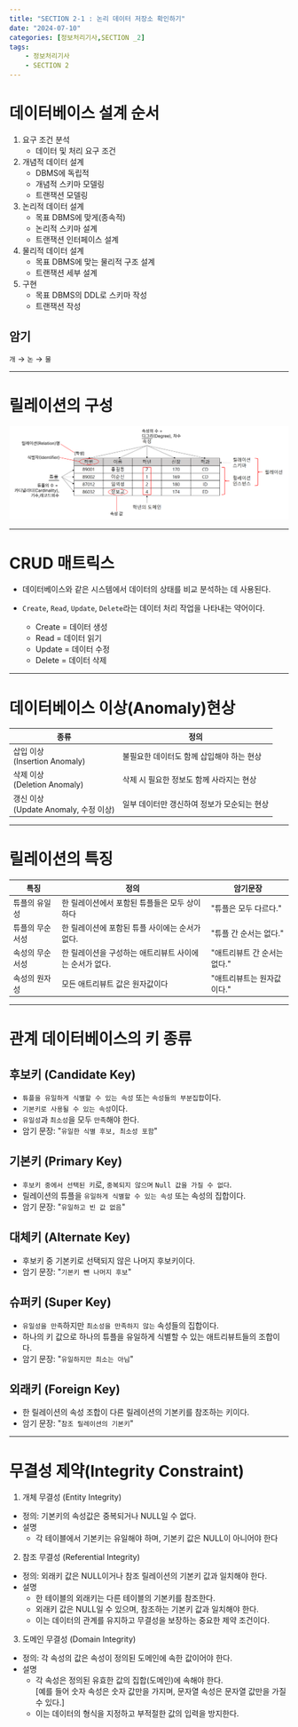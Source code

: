 ```yaml
---
title: "SECTION 2-1 : 논리 데이터 저장소 확인하기"
date: "2024-07-10"
categories: [정보처리기사,SECTION _2]
tags:
    - 정보처리기사 
    - SECTION 2
---
```

# 데이터베이스 설계 순서

1. 요구 조건 분석
    * 데이터 및 처리 요구 조건
2. 개념적 데이터 설계
    * DBMS에 독립적
    * 개념적 스키마 모델링
    * 트랜잭션 모델링
3. 논리적 데이터 설계
    * 목표 DBMS에 맞게(종속적)
    * 논리적 스키마 설계
    * 트랜잭션 인터페이스 설계
4. 물리적 데이터 설계
    * 목표 DBMS에 맞는 물리적 구조 설계
    * 트랜잭션 세부 설계
5. 구현
    * 목표 DBMS의 DDL로 스키마 작성
    * 트랜잭션 작성

## 암기

`개` &rarr; `논` &rarr; `물`

------------------------

# 릴레이션의 구성

![Relation](/assets/img/IPE/Relation.png)

------------------------

# CRUD 매트릭스

* 데이터베이스와 같은 시스템에서 데이터의 상태를 비교 분석하는 데 사용된다.
* `Create`, `Read`, `Update`, `Delete`라는 데이터 처리 작업을 나타내는 약어이다.

    * Create = 데이터 생성  
    * Read = 데이터 읽기  
    * Update = 데이터 수정  
    * Delete = 데이터 삭제   

------------------------

# 데이터베이스 이상(Anomaly)현상

|종류|정의|
|---|---|
|삽입 이상<br>(Insertion Anomaly)|불필요한 데이터도 함께 삽입해야 하는 현상|
|삭제 이상<br>(Deletion Anomaly)|삭제 시 필요한 정보도 함께 사라지는 현상|
|갱신 이상<br>(Update Anomaly, 수정 이상)|일부 데이터만 갱신하여 정보가 모순되는 현상|

------------------------

# 릴레이션의 특징

|특징| 정의 | 암기문장|
|---|---|---|
|튜플의 유일성| 한 릴레이션에서 포함된 튜플들은 모두 상이하다|"튜플은 모두 다르다."|
|튜플의 무순서성| 한 릴레이션에 포함된 튜플 사이에는 순서가 없다.|"튜플 간 순서는 없다."|
|속성의 무순서성| 한 릴레이션을 구성하는 애트리뷰트 사이에는 순서가 없다.|"애트리뷰트 간 순서는 없다."|
|속성의 원자성| 모든 애트리뷰트 값은 원자값이다|"애트리뷰트는 원자값 이다."|

------------------------

# 관계 데이터베이스의 키 종류

## 후보키 (Candidate Key)
* `튜플을 유일하게 식별할 수 있는 속성` 또는 `속성들의 부분집합`이다.
* `기본키로 사용될 수 있는 속성`이다.
* `유일성`과 `최소성`을 모두 `만족`해야 한다.
* 암기 문장: "`유일한 식별 후보, 최소성 포함`"

## 기본키 (Primary Key)
* `후보키 중에서 선택된 키`로, `중복되지 않으며` `Null 값을 가질 수 없다`.
* 릴레이션의 튜플을 `유일하게 식별할 수 있는 속성` 또는 속성의 집합이다. 
* 암기 문장: "`유일하고 빈 값 없음`"

## 대체키 (Alternate Key)
* 후보키 중 기본키로 선택되지 않은 나머지 후보키이다.
* 암기 문장: "`기본키 뺀 나머지 후보`"

## 슈퍼키 (Super Key)
* `유일성을 만족`하지만 `최소성을 만족하지 않는` 속성들의 집합이다.
* 하나의 키 값으로 하나의 튜플을 유일하게 식별할 수 있는 애트리뷰트들의 조합이다.
* 암기 문장: "`유일하지만 최소는 아님`"

## 외래키 (Foreign Key)
* 한 릴레이션의 속성 조합이 다른 릴레이션의 기본키를 참조하는 키이다.
* 암기 문장: "`참조 릴레이션의 기본키`"

------------------------

# 무결성 제약(Integrity Constraint)
1. 개체 무결성 (Entity Integrity)
* 정의: 기본키의 속성값은 중복되거나 NULL일 수 없다.
* 설명
    * 각 테이블에서 기본키는 유일해야 하며, 기본키 값은 NULL이 아니어야 한다

2. 참조 무결성 (Referential Integrity)
* 정의: 외래키 값은 NULL이거나 참조 릴레이션의 기본키 값과 일치해야 한다.
* 설명 
    * 한 테이블의 외래키는 다른 테이블의 기본키를 참조한다. 
    * 외래키 값은 NULL일 수 있으며, 참조하는 기본키 값과 일치해야 한다. 
    * 이는 데이터의 관계를 유지하고 무결성을 보장하는 중요한 제약 조건이다.

3. 도메인 무결성 (Domain Integrity)
* 정의: 각 속성의 값은 속성이 정의된 도메인에 속한 값이어야 한다.
* 설명
    * 각 속성은 정의된 유효한 값의 집합(도메인)에 속해야 한다.  
    [예를 들어 숫자 속성은 숫자 값만을 가지며, 문자열 속성은 문자열 값만을 가질 수 있다.]
    * 이는 데이터의 형식을 지정하고 부적절한 값의 입력을 방지한다.
